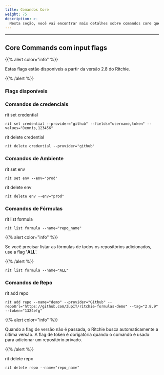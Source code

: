 ```yaml
---
title: Comandos Core
weight: 75
description: >-
  Nesta seção, você vai encontrar mais detalhes sobre comandos core que podem ser usados via input flags.
---
```


---

## **Core Commands com input flags**
 
{{% alert color="info" %}}

Estas flags estão disponíveis a partir da versão 2.8 do Ritchie.

{{% /alert %}}

### **Flags disponíveis**

### **Comandos de credenciais**

rit set credential

```text
rit set credential --provider="github" --fields="username,token" --values="Dennis,123456"
```

rit delete credential

```text
rit delete credential --provider="github"
```

### **Comandos de Ambiente**

rit set env

```text
rit set env --env="prod"
```

rit delete env

```text
rit delete env --env="prod"
```

### **Comandos de Fórmulas**

rit list formula

```text
rit list formula --name="repo_name"
```

{{% alert color="info" %}}

Se você precisar listar as fórmulas de todos os repositórios adicionados, use a flag '**ALL**'.

{{% /alert %}}

```text
rit list formula --name="ALL"
```

### **Comandos de Repo**

rit add repo

```text
rit add repo --name="demo" --provider="Github" --repoUrl="https://github.com/ZupIT/ritchie-formulas-demo" --tag="2.8.9" --token="1324efg"
```

{{% alert color="info" %}}

Quando a flag de versão não é passada, o Ritchie busca automaticamente a última versão.
A flag de token é obrigatória quando o comando é usado para adicionar um repositório privado.

{{% /alert %}}

rit delete repo

```text
rit delete repo --name="repo_name"
```
